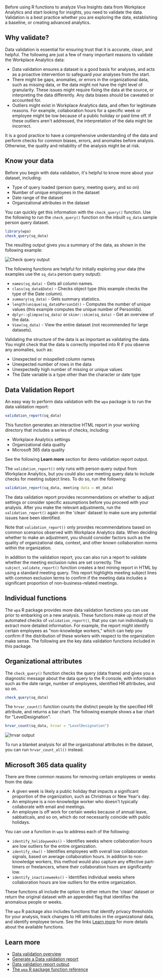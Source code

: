 Before using R functions to analyze Viva Insights data from Workplace Analytics and start looking for insights, you need to validate the data. Validation is a best practice whether you are exploring the data, establishing a baseline, or creating advanced analytics.

## Why validate?

Data validation is essential for ensuring trust that it is accurate, clean, and helpful. The following are just a few of many important reasons to validate the Workplace Analytics data:

* Data validation ensures a dataset is a good basis for analyses, and acts as a proactive intervention to safeguard your analyses from the start.
* There might be gaps, anomalies, or errors in the organizational data, such as missing data, or the data might not have the right level of granularity. These issues might require fixing the data at the source, or interpreting the data differently. Any data biases should be caveated or accounted for.
* Outliers might exist in Workplace Analytics data, and often for legitimate reasons. For example, collaboration hours for a specific week or employee might be low because of a public holiday or paid time off. If these outliers aren't addressed, the interpretation of the data might be incorrect.

It is a good practice to have a comprehensive understanding of the data and perform checks for common biases, errors, and anomalies before analysis. Otherwise, the quality and reliability of the analysis might be at risk.

## Know your data

Before you begin with data validation, it's helpful to know more about your dataset, including:

* Type of query loaded (person query, meeting query, and so on)
* Number of unique employees in the dataset
* Date range of the dataset
* Organizational attributes in the dataset

You can quickly get this information with the `check_query()` function. Use the following to run the `check_query()` function on the inbuilt `sq_data` sample person query dataset.

```R
library(wpa)
check_query(sq_data)
```

The resulting output gives you a summary of the data, as shown in the following example:

![Check query output](../media/check-query.png)

The following functions are helpful for initially exploring your data (the examples use the `sq_data` person query output):

* `names(sq_data)` - Gets all column names.
* `class(sq_data$Date)` - Checks object type (this example checks the type of the Date column).
* `summary(sq_data)` - Gets summary statistics.
* `length(unique(sq_data$PersonId))` - Computes the number of unique values (this example computes the unique number of PersonIds).
* `dplyr::glimpse(sq_data)` or `skimr::skim(sq_data)` - Get an overview of the data.
* `View(sq_data)` - View the entire dataset (not recommended for large datasets).

Validating the structure of the data is as important as validating the data. You might check that the data is correctly imported into R if you observe any anomalies, such as:

* Unexpected or misspelled column names
* Unexpected number of rows in the data
* Unexpectedly high number of missing or unique values
* The Date variable is a type other than the character or date type

## Data Validation Report

An easy way to perform data validation with the `wpa` package is to run the data validation report:

```R
validation_report(sq_data)
```

This function generates an interactive HTML report in your working directory that includes a series of checks, including:

* Workplace Analytics settings
* Organizational data quality
* Microsoft 365 data quality

See the following **Learn more** section for demo validation report output.

The `validation_report()` only runs with person query output from Workplace Analytics, but you could also use meeting query data to include checks for meeting subject lines. To do so, run the following:

```R
validation_report(sq_data, meeting data = mt_data)
```

The data validation report provides recommendations on whether to adjust settings or consider specific assumptions before you proceed with your analysis. After you make the relevant adjustments, run the `validation_report()` again on the 'clean' dataset to make sure any potential issues have been identified.

Note that `validation_report()` only provides recommendations based on common scenarios observed with Workplace Analytics data. When deciding whether to make an adjustment, you should consider factors such as the quality of organizational data, context, and other known collaboration norms within the organization.

In addition to the validation report, you can also run a report to validate whether the meeting exclusion rules are set correctly. The `subject_validate_report()` function creates a text mining report in HTML by using a standard meeting query. This report highlights meeting subject lines with common exclusion terms to confirm if the meeting data includes a significant proportion of non-business-related meetings.

## Individual functions

The `wpa` R package provides more data validation functions you can use prior to embarking on a new analysis. These functions make up most of the automated checks of `validation_report()`, that you can run individually to extract more detailed information. For example, the report might identify certain employees as "non-knowledge workers," which can help you confirm if the distribution of these workers with respect to the organization make sense. The following are the key data validation functions included in this package.

## Organizational attributes

The `check_query()` function checks the query (data frame) and gives you a diagnostic message about the data query to the R console, with information such as the date range, number of employees, identified HR attributes, and so on.

```R
check_query(sq_data)
```

The `hrvar_count()` function counts the distinct people by the specified HR attribute, and returns a bar chart. The following example shows a bar chart for "LevelDesignation".

```R
hrvar_count(sq_data, hrvar = "LevelDesignation")
```

![hrvar output](../media/hrvar-count.png)

To run a blanket analysis for all the organizational attributes in the dataset, you can run `hrvar_count_all()` instead.

## Microsoft 365 data quality

There are three common reasons for removing certain employees or weeks from the data:

* A given week is likely a public holiday that impacts a significant proportion of the organization, such as Christmas or New Year's day.
* An employee is a non-knowledge worker who doesn't typically collaborate with email and meetings.
* An employee is off work for certain weeks because of annual leave, sabbaticals, and so on, which do not necessarily coincide with public holidays.

You can use a function in `wpa` to address each of the following:

* `identify_holidayweeks()` - Identifies weeks where collaboration hours are low outliers for the entire organization.
* `identify_nkw()` - Identifies employees with overall low collaboration signals, based on average collaboration hours. In addition to non-knowledge workers, this method would also capture any effective part-timers or freelancers, where their collaboration hours are significantly low.
* `identify_inactiveweeks()` - Identifies individual weeks where collaboration hours are low outliers for the entire organization.

These functions all include the option to either return the 'clean' dataset or return the original dataset with an appended flag that identifies the anomalous people or weeks.

The `wpa` R package also includes functions that identify privacy thresholds for your analysis, track changes to HR attributes in the organizational data, and identify employee tenure. See the links [Learn more](#learn-more) for more details about the available functions.

## Learn more

* [Data validation overview](https://microsoft.github.io/wpa/analyst_guide_data_validation.html)
* [Generate a Data validation report](https://microsoft.github.io/wpa/reference/validation_report.html)
* [Data validation report output](https://microsoft.github.io/wpa/report-demo/validation-report-demo.html)
* [The `wpa` R package function reference](https://microsoft.github.io/wpa/reference/index.html)
